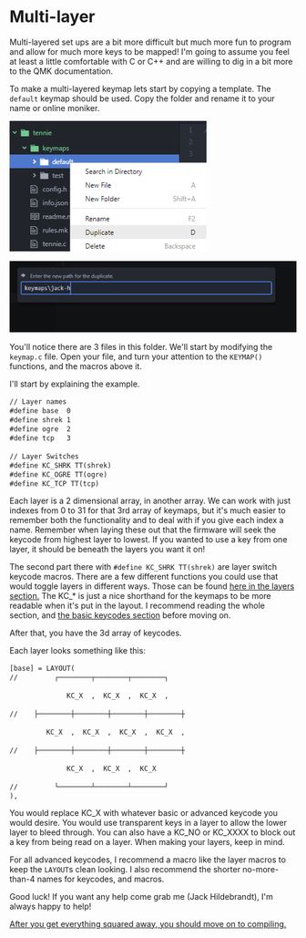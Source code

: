 # Multi-layer

Multi-layered set ups are a bit more difficult but much more fun to program and allow for much more keys to be mapped! I'm going to assume you feel at least a little comfortable with C or C++ and are willing to dig in a bit more to the QMK documentation.

 To make a multi-layered keymap lets start by copying a template. The `default` keymap should be used. Copy the folder and rename it to your name or online moniker.

![new folder](images/duplicate-default.PNG)

![naming](images/duplicate.PNG)

You'll notice there are 3 files in this folder. We'll start by modifying the `keymap.c` file. Open your file, and turn your attention to the `KEYMAP()` functions, and the macros above it.

I'll start by explaining the example.
```
// Layer names
#define base  0
#define shrek 1
#define ogre  2
#define tcp   3

// Layer Switches
#define KC_SHRK TT(shrek)
#define KC_OGRE TT(ogre)
#define KC_TCP TT(tcp)
```

Each layer is a 2 dimensional array, in another array. We can work with just indexes from 0 to 31 for that 3rd array of keymaps, but it's much easier to remember both the functionality and to deal with if you give each index a name. Remember when laying these out that the firmware will seek the keycode from highest layer to lowest. If you wanted to use a key from one layer, it should be beneath the layers you want it on!

The second part there with `#define KC_SHRK TT(shrek)` are layer switch keycode macros. There are a few different functions you could use that would toggle layers in different ways. Those can be found [here in the layers section.](https://docs.qmk.fm/#/feature_advanced_keycodes) The KC_* is just a nice shorthand for the keymaps to be more readable when it's put in the layout. I recommend reading the whole section, and [the basic keycodes section](https://docs.qmk.fm/#/keycodes_basic) before moving on.

After that, you have the 3d array of keycodes.

Each layer looks something like this:
```
[base] = LAYOUT(
//         ┌────────┬────────┬────────┐

              KC_X  ,  KC_X  ,  KC_X  ,

//    ├────────┼────────┼────────┼────────┼

         KC_X  ,  KC_X  ,  KC_X  ,  KC_X  ,

//    ├────────┼────────┼────────┼────────┼

              KC_X  ,  KC_X  ,  KC_X

//         └────────┴────────┴────────┘
),
```

You would replace KC_X with whatever basic or advanced keycode you would desire. You would use transparent keys in a layer to allow the lower layer to bleed through. You can also have a KC_NO or KC_XXXX to block out a key from being read on a layer. When making your layers, keep in mind.

For all advanced keycodes, I recommend a macro like the layer macros to keep the `LAYOUT`s clean looking. I also recommend the shorter no-more-than-4 names for keycodes, and macros.

Good luck! If you want any help come grab me (Jack Hildebrandt), I'm always happy to help!

[After you get everything squared away, you should move on to compiling.](compiling.md)
